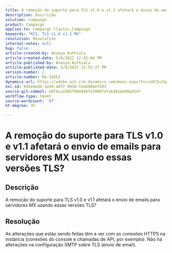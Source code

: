 ```yaml
---
title: A remoção do suporte para TLS v1.0 e v1.1 afetará o envio de emails para servidores MX usando essas versões TLS?
description: Descrição
solution: Campaign
product: Campaign
applies-to: Campaign Classic,Campaign
keywords: "KCS, TLS v1.0 v1.1 MX"
resolution: Resolution
internal-notes: null
bug: false
article-created-by: Ananya Kuthiala
article-created-date: 5/8/2022 12:55:04 PM
article-published-by: Ananya Kuthiala
article-published-date: 5/8/2022 12:55:37 PM
version-number: 2
article-number: KA-14352
dynamics-url: https://adobe-ent.crm.dynamics.com/main.aspx?forceUCI=1&pagetype=entityrecord&etn=knowledgearticle&id=7703cd11-cece-ec11-a7b5-0022480a8e40
exl-id: 692ebedd-1e49-4dff-9910-55e6904ef593
source-git-commit: e8f4ca2dd578944d4fe399074fab461de88ad247
workflow-type: tm+mt
source-wordcount: '97'
ht-degree: 3%

---
```


# A remoção do suporte para TLS v1.0 e v1.1 afetará o envio de emails para servidores MX usando essas versões TLS?

## Descrição


A remoção do suporte para TLS v1.0 e v1.1 afetará o envio de emails para servidores MX usando essas versões TLS?


## Resolução


As alterações que estão sendo feitas têm a ver com as conexões HTTPS na instância (conexões do console e chamadas de API, por exemplo). Não há alterações na configuração SMTP sobre TLS (envio de email).
